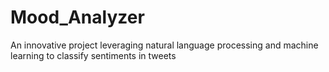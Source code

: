 # Mood_Analyzer
An innovative project leveraging natural language processing and machine learning to classify sentiments in tweets

